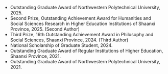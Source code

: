 - Outstanding Graduate Award of Northwestern Polytechnical University, 2025.
- Second Prize, Outstanding Achievement Award for Humanities and Social Sciences Research in Higher Education Institutions of Shaanxi Province, 2025. (Second Author)
- Third Prize, 16th Outstanding Achievement Award in Philosophy and Social Sciences, Shaanxi Province, 2024. (Third Author)
- National Scholarship of Graduate Student, 2024.
- Outstanding Graduate Award of Regular Institutions of Higher Education, Shaanxi Province, 2021.
- Outstanding Graduate Award of Northwestern Polytechnical University, 2021.